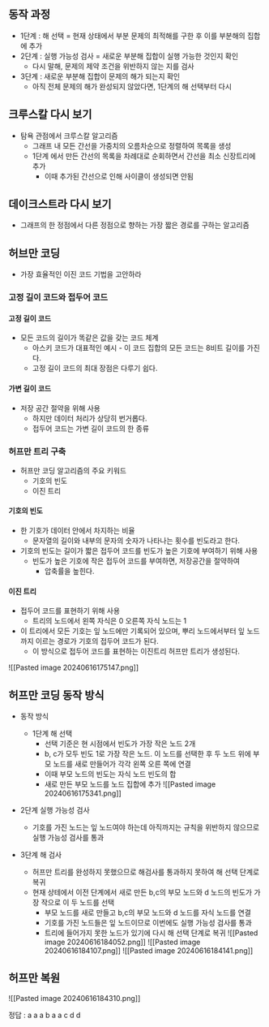 
## 동작 과정
* 1단계 : 해 선택 = 현재 상태에서 부분 문제의 최적해를 구한 후 이를 부분해의 집합에 추가
* 2단계 : 실행 가능성 검사 = 새로운 부분해 집합이 실행 가능한 것인지 확인
	* 다시 말해, 문제의 제약 조건을 위반하지 않는 지를 검사
* 3단계 : 새로운 부분해 집합이 문제의 해가 되는지 확인
	* 아직 전체 문제의 해가 완성되지 않았다면, 1단계의 해 선택부터 다시


## 크루스칼 다시 보기

* 탐욕 관점에서 크루스칼 알고리즘
	* 그래프 내 모든 간선을 가중치의 오름차순으로 정렬하여 목록을 생성
	* 1단계 에서 만든 간선의 목록을 차례대로 순회하면서 간선을 최소 신장트리에 추가
		* 이때 추가된 간선으로 인해 사이클이 생성되면 안됨

## 데이크스트라 다시 보기

* 그래프의 한 정점에서 다른 정점으로 향하는 가장 짧은 경로를 구하는 알고리즘

## 허브만 코딩

* 가장 효율적인 이진 코드 기법을 고안하라

### 고정 길이 코드와 접두어 코드

#### 고정 길이 코드

* 모든 코드의 길이가 똑같은 값을 갖는 코드 체계
	* 아스키 코드가 대표적인 예시  - 이 코드 집합의 모든 코드는 8비트 길이를 가진다.
	* 고정 길이 코드의 최대 장점은 다루기 쉽다.


#### 가변 길이 코드

* 저장 공간 절약을 위해 사용
	* 하지만 데이터 처리가 상당히 번거롭다.
	* 접두어 코드는 가변 길이 코드의 한 종류

### 허프만 트리 구축

* 허프만 코딩 알고리즘의 주요 키워드
	* 기호의 빈도
	* 이진 트리

#### 기호의 빈도

* 한 기호가 데이터 안에서 차지하는 비율
	* 문자열의 길이와 내부의 문자의 숫자가 나타나는 횟수를 빈도라고 한다.
* 기호의 빈도는 길이가 짧은 접두어 코드를 빈도가 높은 기호에 부여하기 위해 사용
	* 빈도가 높은 기호에 작은 접두어 코드를 부여하면, 저장공간을 절약하여
		* 압축률을 높힌다.

#### 이진 트리

* 접두어 코드를 표현하기 위해 사용
	* 트리의 노드에서 왼쪽 자식은 0 오른쪽 자식 노드는 1
* 이 트리에서 모든 기호는 잎 노드에만 기록되어 있으며, 뿌리 노드에서부터 잎 노드까지 이르는 경로가 기호의 접두어 코드가 된다.
	* 이 방식으로 접두어 코드를 표현하는 이진트리 허프만 트리가 생성된다.

![[Pasted image 20240616175147.png]]


## 허프만 코딩 동작 방식

* 동작 방식
	* 1단계 해 선택
		* 선택 기준은 현 시점에서 빈도가 가장 작은 노드 2개
		* b, c가 모두 빈도 1로 가장 작은 노드. 이 노드를 선택한 후 두 노드 위에 부모 노드를 새로 만들어가 각각 왼쪽 오른 쪽에 연결
		* 이때 부모 노드의 빈도는 자식 노드 빈도의 합
		* 새로 만든 부모 노드를 노드 집합에 추가
![[Pasted image 20240616175341.png]]
	
* 2단계  실행 가능성 검사
	* 기호를 가진 노드는 잎 노드여야 하는데 아직까지는 규칙을 위반하지 않으므로 실행 가능성 검사를 통과
* 3단계 해 검사
	* 허프만 트리를 완성하지 못했으므로 해검사를 통과하지 못하여 해 선택 단계로 복귀
	* 현재 상테에서 이전 단계에서 새로 만든 b,c의 부모 노드와 d 노드의 빈도가 가장 작으로 이 두 노드를 선택
		* 부모 노드를 새로 만들고 b,c의 부모 노드와 d 노드를 자식 노드를 연결
		* 기호를 가진 노드들은 잎 노드이므로 이번에도 실행 가능성 검사를 통과
		* 트리에 들어가지 못한 노드가 있기에 다시 해 선택 단계로 복귀
![[Pasted image 20240616184052.png]]
![[Pasted image 20240616184107.png]]
![[Pasted image 20240616184141.png]]

## 허프만 복원

![[Pasted image 20240616184310.png]]


정답 : a a a b a a c d d